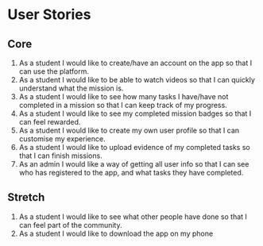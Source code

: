 # User Stories

## Core

1. As a student I would like to create/have an account on the app so that I can use the platform.
2. As a student I would like to be able to watch videos so that I can quickly understand what the mission is.
3. As a student I would like to see how many tasks I have/have not completed in a mission so that I can keep track of my progress.
4. As a student I would like to see my completed mission badges so that I can feel rewarded.
5. As a student I would like to create my own user profile so that I can customise my experience.
6. As a student I would like to upload evidence of my completed tasks so that I can finish missions.
7. As an admin I would like a way of getting all user info so that I can see who has registered to the app, and what tasks they have completed.

## Stretch

1. As a student I would like to see what other people have done so that I can feel part of the community.
2. As a student I would like to download the app on my phone
